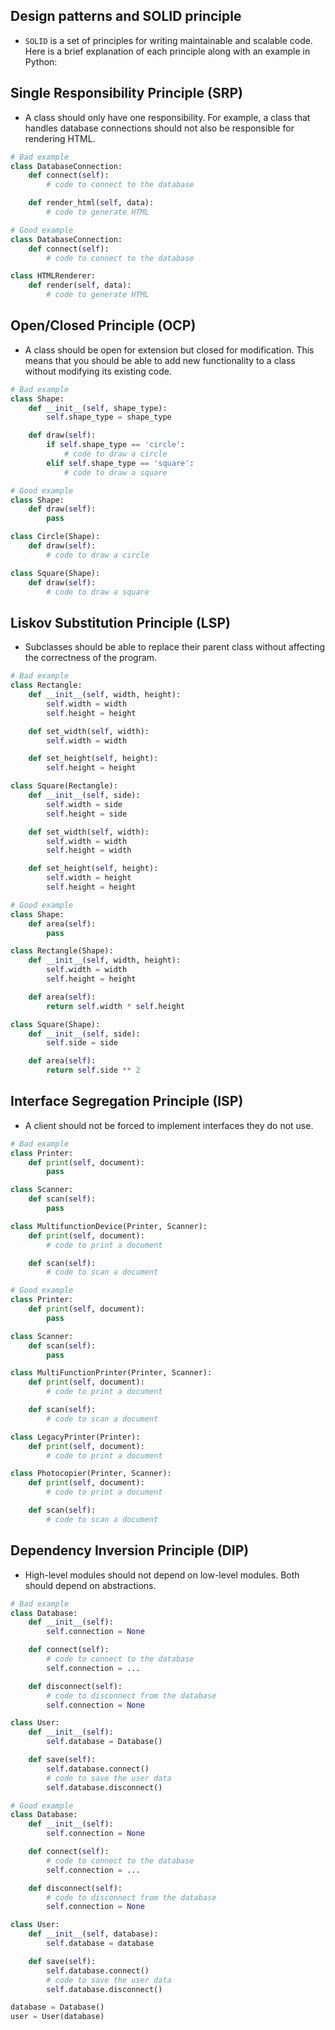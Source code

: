 ## Design patterns and SOLID principle

- `SOLID` is a set of principles for writing maintainable and scalable code. Here is a brief explanation of each principle along with an example in Python:

## **Single Responsibility Principle (SRP)**

- A class should only have one responsibility. For example, a class that handles database connections should not also be responsible for rendering HTML.

```python
# Bad example
class DatabaseConnection:
    def connect(self):
        # code to connect to the database

    def render_html(self, data):
        # code to generate HTML

# Good example
class DatabaseConnection:
    def connect(self):
        # code to connect to the database

class HTMLRenderer:
    def render(self, data):
        # code to generate HTML

```

## **Open/Closed Principle (OCP)**

- A class should be open for extension but closed for modification. This means that you should be able to add new functionality to a class without modifying its existing code.

```python
# Bad example
class Shape:
    def __init__(self, shape_type):
        self.shape_type = shape_type

    def draw(self):
        if self.shape_type == 'circle':
            # code to draw a circle
        elif self.shape_type == 'square':
            # code to draw a square

# Good example
class Shape:
    def draw(self):
        pass

class Circle(Shape):
    def draw(self):
        # code to draw a circle

class Square(Shape):
    def draw(self):
        # code to draw a square

```

## **Liskov Substitution Principle (LSP)**

- Subclasses should be able to replace their parent class without affecting the correctness of the program.

```python
# Bad example
class Rectangle:
    def __init__(self, width, height):
        self.width = width
        self.height = height

    def set_width(self, width):
        self.width = width

    def set_height(self, height):
        self.height = height

class Square(Rectangle):
    def __init__(self, side):
        self.width = side
        self.height = side

    def set_width(self, width):
        self.width = width
        self.height = width

    def set_height(self, height):
        self.width = height
        self.height = height

# Good example
class Shape:
    def area(self):
        pass

class Rectangle(Shape):
    def __init__(self, width, height):
        self.width = width
        self.height = height

    def area(self):
        return self.width * self.height

class Square(Shape):
    def __init__(self, side):
        self.side = side

    def area(self):
        return self.side ** 2

```

## **Interface Segregation Principle (ISP)**

- A client should not be forced to implement interfaces they do not use.

```python
# Bad example
class Printer:
    def print(self, document):
        pass

class Scanner:
    def scan(self):
        pass

class MultifunctionDevice(Printer, Scanner):
    def print(self, document):
        # code to print a document

    def scan(self):
        # code to scan a document

# Good example
class Printer:
    def print(self, document):
        pass

class Scanner:
    def scan(self):
        pass

class MultiFunctionPrinter(Printer, Scanner):
    def print(self, document):
        # code to print a document

    def scan(self):
        # code to scan a document

class LegacyPrinter(Printer):
    def print(self, document):
        # code to print a document

class Photocopier(Printer, Scanner):
    def print(self, document):
        # code to print a document

    def scan(self):
        # code to scan a document

```

## **Dependency Inversion Principle (DIP)**

- High-level modules should not depend on low-level modules. Both should depend on abstractions.

```python
# Bad example
class Database:
    def __init__(self):
        self.connection = None

    def connect(self):
        # code to connect to the database
        self.connection = ...

    def disconnect(self):
        # code to disconnect from the database
        self.connection = None

class User:
    def __init__(self):
        self.database = Database()

    def save(self):
        self.database.connect()
        # code to save the user data
        self.database.disconnect()

# Good example
class Database:
    def __init__(self):
        self.connection = None

    def connect(self):
        # code to connect to the database
        self.connection = ...

    def disconnect(self):
        # code to disconnect from the database
        self.connection = None

class User:
    def __init__(self, database):
        self.database = database

    def save(self):
        self.database.connect()
        # code to save the user data
        self.database.disconnect()

database = Database()
user = User(database)
```
